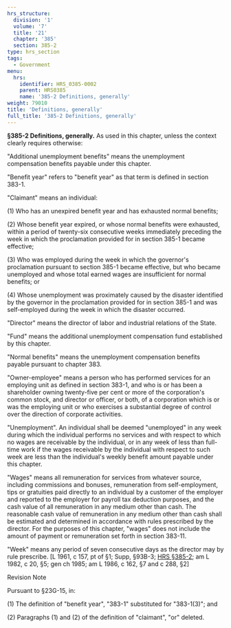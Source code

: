 ```yaml
---
hrs_structure:
  division: '1'
  volume: '7'
  title: '21'
  chapter: '385'
  section: 385-2
type: hrs_section
tags:
  - Government
menu:
  hrs:
    identifier: HRS_0385-0002
    parent: HRS0385
    name: '385-2 Definitions, generally'
weight: 79010
title: 'Definitions, generally'
full_title: '385-2 Definitions, generally'
---
```

**§385-2 Definitions, generally.** As used in this chapter, unless the context clearly requires otherwise:

"Additional unemployment benefits" means the unemployment compensation benefits payable under this chapter.

"Benefit year" refers to "benefit year" as that term is defined in section 383-1.

"Claimant" means an individual:

(1) Who has an unexpired benefit year and has exhausted normal benefits;

(2) Whose benefit year expired, or whose normal benefits were exhausted, within a period of twenty-six consecutive weeks immediately preceding the week in which the proclamation provided for in section 385-1 became effective;

(3) Who was employed during the week in which the governor's proclamation pursuant to section 385-1 became effective, but who became unemployed and whose total earned wages are insufficient for normal benefits; or

(4) Whose unemployment was proximately caused by the disaster identified by the governor in the proclamation provided for in section 385-1 and was self-employed during the week in which the disaster occurred.

"Director" means the director of labor and industrial relations of the State.

"Fund" means the additional unemployment compensation fund established by this chapter.

"Normal benefits" means the unemployment compensation benefits payable pursuant to chapter 383.

"Owner-employee" means a person who has performed services for an employing unit as defined in section 383-1, and who is or has been a shareholder owning twenty-five per cent or more of the corporation's common stock, and director or officer, or both, of a corporation which is or was the employing unit or who exercises a substantial degree of control over the direction of corporate activities.

"Unemployment". An individual shall be deemed "unemployed" in any week during which the individual performs no services and with respect to which no wages are receivable by the individual, or in any week of less than full-time work if the wages receivable by the individual with respect to such week are less than the individual's weekly benefit amount payable under this chapter.

"Wages" means all remuneration for services from whatever source, including commissions and bonuses, remuneration from self-employment, tips or gratuities paid directly to an individual by a customer of the employer and reported to the employer for payroll tax deduction purposes, and the cash value of all remuneration in any medium other than cash. The reasonable cash value of remuneration in any medium other than cash shall be estimated and determined in accordance with rules prescribed by the director. For the purposes of this chapter, "wages" does not include the amount of payment or remuneration set forth in section 383-11.

"Week" means any period of seven consecutive days as the director may by rule prescribe. [L 1961, c 157, pt of §1; Supp, §93B-3; [HRS §385-2](/title-21/chapter-385/section-385-2/); am L 1982, c 20, §5; gen ch 1985; am L 1986, c 162, §7 and c 288, §2]

Revision Note

Pursuant to §23G-15, in:

(1) The definition of "benefit year", "383-1" substituted for "383-1(3)"; and

(2) Paragraphs (1) and (2) of the definition of "claimant", "or" deleted.